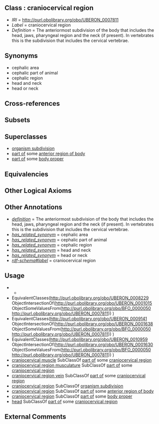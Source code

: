 
## Class : craniocervical region

 * *IRI* = http://purl.obolibrary.org/obo/UBERON_0007811
 * *Label* = craniocervical region
 * *Definition* = The anteriormost subdivision of the body that includes the head, jaws, pharyngeal region and the neck (if present). In vertebrates this is the subdivision that includes the cervical vertebrae.

## Synonyms

 * cephalic area
 * cephalic part of animal
 * cephalic region
 * head and neck
 * head or neck

## Cross-references


## Subsets


## Superclasses

 * [organism subdivision](../../UBERON/75/UBERON_0000475.md)
 * [part of](../../BFO/50/BFO_0000050.md) some [anterior region of body](../../UBERON/53/UBERON_0000153.md)
 * [part of](../../BFO/50/BFO_0000050.md) some [body proper](../../UBERON/02/UBERON_0013702.md)

## Equivalencies


## Other Logical Axioms


## Other Annotations

 * *[definition](../../IAO/15/IAO_0000115.md)* = The anteriormost subdivision of the body that includes the head, jaws, pharyngeal region and the neck (if present). In vertebrates this is the subdivision that includes the cervical vertebrae.
 * *[has_related_synonym](../../ym/oboInOwl#hasRelatedSynonym.md)* = cephalic area
 * *[has_related_synonym](../../ym/oboInOwl#hasRelatedSynonym.md)* = cephalic part of animal
 * *[has_related_synonym](../../ym/oboInOwl#hasRelatedSynonym.md)* = cephalic region
 * *[has_related_synonym](../../ym/oboInOwl#hasRelatedSynonym.md)* = head and neck
 * *[has_related_synonym](../../ym/oboInOwl#hasRelatedSynonym.md)* = head or neck
 * *[rdf-schema#label](../../el/rdf-schema#label.md)* = craniocervical region

## Usage

 * -
 * EquivalentClasses(<http://purl.obolibrary.org/obo/UBERON_0008229> ObjectIntersectionOf(<http://purl.obolibrary.org/obo/UBERON_0001015> ObjectSomeValuesFrom(<http://purl.obolibrary.org/obo/BFO_0000050> <http://purl.obolibrary.org/obo/UBERON_0007811>)) )
 * EquivalentClasses(<http://purl.obolibrary.org/obo/UBERON_0009141> ObjectIntersectionOf(<http://purl.obolibrary.org/obo/UBERON_0001638> ObjectSomeValuesFrom(<http://purl.obolibrary.org/obo/BFO_0000050> <http://purl.obolibrary.org/obo/UBERON_0007811>)) )
 * EquivalentClasses(<http://purl.obolibrary.org/obo/UBERON_0010959> ObjectIntersectionOf(<http://purl.obolibrary.org/obo/UBERON_0001630> ObjectSomeValuesFrom(<http://purl.obolibrary.org/obo/BFO_0000050> <http://purl.obolibrary.org/obo/UBERON_0007811>)) )
 * [craniocervical muscle](../../UBERON/59/UBERON_0010959.md) SubClassOf [part of](../../BFO/50/BFO_0000050.md) some [craniocervical region](../../UBERON/11/UBERON_0007811.md)
 * [craniocervical region musculature](../../UBERON/29/UBERON_0008229.md) SubClassOf [part of](../../BFO/50/BFO_0000050.md) some [craniocervical region](../../UBERON/11/UBERON_0007811.md)
 * [craniocervical region vein](../../UBERON/41/UBERON_0009141.md) SubClassOf [part of](../../BFO/50/BFO_0000050.md) some [craniocervical region](../../UBERON/11/UBERON_0007811.md)
 * [craniocervical region](../../UBERON/11/UBERON_0007811.md) SubClassOf [organism subdivision](../../UBERON/75/UBERON_0000475.md)
 * [craniocervical region](../../UBERON/11/UBERON_0007811.md) SubClassOf [part of](../../BFO/50/BFO_0000050.md) some [anterior region of body](../../UBERON/53/UBERON_0000153.md)
 * [craniocervical region](../../UBERON/11/UBERON_0007811.md) SubClassOf [part of](../../BFO/50/BFO_0000050.md) some [body proper](../../UBERON/02/UBERON_0013702.md)
 * [head](../../UBERON/33/UBERON_0000033.md) SubClassOf [part of](../../BFO/50/BFO_0000050.md) some [craniocervical region](../../UBERON/11/UBERON_0007811.md)

## External Comments

